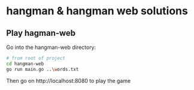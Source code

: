 # hangman & hangman web solutions

## Play hagman-web
Go into the hangman-web directory:
```bash
# from root of project
cd hangman-web
go run main.go ..\words.txt
```
Then go on http://localhost:8080 to play the game
